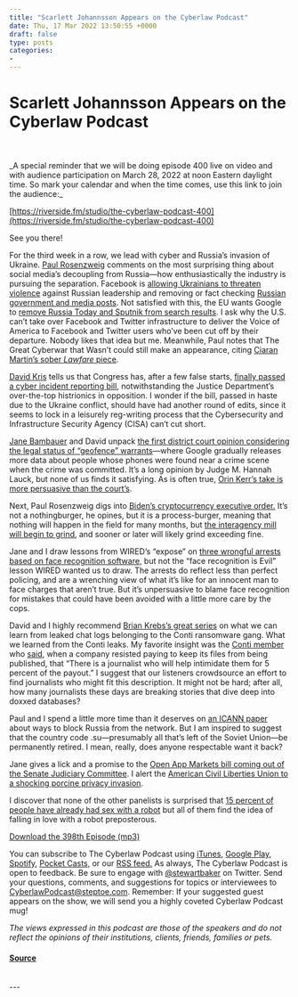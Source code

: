 ```yaml
---
title: "Scarlett Johannsson Appears on the Cyberlaw Podcast"
date: Thu, 17 Mar 2022 13:50:55 +0000
draft: false
type: posts
categories: 
- 
---
```

# Scarlett Johannsson Appears on the Cyberlaw Podcast

<br/>

<br/>
_A special reminder that we will be doing episode 400 live on video and with audience participation on March 28, 2022 at noon Eastern daylight time. So mark your calendar and when the time comes, use this link to join the audience:_

[https://riverside.fm/studio/the-cyberlaw-podcast-400](https://riverside.fm/studio/the-cyberlaw-podcast-400)

See you there! 

For the third week in a row, we lead with cyber and Russia’s invasion of Ukraine. [Paul Rosenzweig](http://redbranchconsulting.com/) comments on the most surprising thing about social media’s decoupling from Russia—how enthusiastically the industry is pursuing the separation. Facebook is [allowing Ukrainians to threaten violence](https://urldefense.com/v3/__https:/twitter.com/nickclegg/status/1502349805221126144?utm_source=pocket_mylist__;!!ApXA7kLm!gjujRwLMQ47CV5TIHN1NbkNquUwsYlRGlwVgIAxPMtBpY7nNgDh1bkR6kXn7ynGDHw$) against Russian leadership and removing or fact checking [Russian government and media posts](about:blank). Not satisfied with this, the EU wants Google to [remove Russia Today and Sputnik from search results](https://urldefense.com/v3/__https:/www.washingtonpost.com/technology/2022/03/09/eu-google-sanctions/?utm_source=pocket_mylist__;!!ApXA7kLm!gjujRwLMQ47CV5TIHN1NbkNquUwsYlRGlwVgIAxPMtBpY7nNgDh1bkR6kXkgsAVoxA$). I ask why the U.S. can’t take over Facebook and Twitter infrastructure to deliver the Voice of America to Facebook and Twitter users who’ve been cut off by their departure. Nobody likes that idea but me. Meanwhile, Paul notes that The Great Cyberwar that Wasn’t could still make an appearance, citing [Ciaran Martin’s sober _Lawfare_ piece](https://urldefense.com/v3/__https:/www.lawfareblog.com/cyber-realism-time-war__;!!ApXA7kLm!gjujRwLMQ47CV5TIHN1NbkNquUwsYlRGlwVgIAxPMtBpY7nNgDh1bkR6kXn5lPfuHA$).  

[David Kris](https://nationalsecurity.gmu.edu/david-kris/) tells us that Congress has, after a few false starts, [finally passed a cyber incident reporting bill](https://urldefense.com/v3/__https:/therecord.media/cyber-incident-reporting-bill-hitches-a-ride-on-1-5-trillion-spending-deal/?utm_source=pocket_mylist__;!!ApXA7kLm!gjujRwLMQ47CV5TIHN1NbkNquUwsYlRGlwVgIAxPMtBpY7nNgDh1bkR6kXkHzo0PxA$), notwithstanding the Justice Department’s over-the-top histrionics in opposition. I wonder if the bill, passed in haste due to the Ukraine conflict, should have had another round of edits, since it seems to lock in a leisurely reg-writing process that the Cybersecurity and Infrastructure Security Agency (CISA) can’t cut short.  

[Jane Bambauer](https://law.arizona.edu/jane-bambauer) and David unpack [the first district court opinion considering the legal status of “geofence” warrants](https://urldefense.com/v3/__https:/www.documentcloud.org/documents/21338805-2022-3-3-opinion?responsive=1&title=1&utm_source=pocket_mylist__;!!ApXA7kLm!gjujRwLMQ47CV5TIHN1NbkNquUwsYlRGlwVgIAxPMtBpY7nNgDh1bkR6kXkC7eiArg$)—where Google gradually releases more data about people whose phones were found near a crime scene when the crime was committed. It’s a long opinion by Judge M. Hannah Lauck, but none of us finds it satisfying. As is often true, [Orin Kerr’s take is more persuasive than the court’s](https://urldefense.com/v3/__https:/www.lawfareblog.com/fourth-amendment-and-geofence-warrants-critical-look-united-states-v-chatrie__;!!ApXA7kLm!gjujRwLMQ47CV5TIHN1NbkNquUwsYlRGlwVgIAxPMtBpY7nNgDh1bkR6kXlJhPxAPw$).

Next, Paul Rosenzweig digs into [Biden’s cryptocurrency executive order.](https://urldefense.com/v3/__https:/therecord.media/bidens-cryptocurrency-executive-order-will-help-unify-counter-ransomware-strategy/?utm_source=pocket_mylist__;!!ApXA7kLm!gjujRwLMQ47CV5TIHN1NbkNquUwsYlRGlwVgIAxPMtBpY7nNgDh1bkR6kXn0sm5nrg$) It’s not a nothingburger, he opines, but it is a process-burger, meaning that nothing will happen in the field for many months, but [the interagency mill will begin to grind](https://urldefense.com/v3/__https:/www.whitehouse.gov/briefing-room/presidential-actions/2022/03/09/executive-order-on-ensuring-responsible-development-of-digital-assets/?utm_source=pocket_mylist__;!!ApXA7kLm!gjujRwLMQ47CV5TIHN1NbkNquUwsYlRGlwVgIAxPMtBpY7nNgDh1bkR6kXl6bjtGTQ$), and sooner or later will likely grind exceeding fine. 

Jane and I draw lessons from WIRED’s “expose” on [three wrongful arrests based on face recognition software,](https://urldefense.com/v3/__https:/www.wired.com/story/wrongful-arrests-ai-derailed-3-mens-lives/?utm_source=pocket_mylist__;!!ApXA7kLm!gjujRwLMQ47CV5TIHN1NbkNquUwsYlRGlwVgIAxPMtBpY7nNgDh1bkR6kXmtuFydAA$) but not the “face recognition is Evil” lesson WIRED wanted us to draw. The arrests do reflect less than perfect policing, and are a wrenching view of what it’s like for an innocent man to face charges that aren’t true. But it’s unpersuasive to blame face recognition for mistakes that could have been avoided with a little more care by the cops.

David and I highly recommend [Brian Krebs’s great series](https://urldefense.com/v3/__https:/krebsonsecurity.com/2022/03/conti-ransomware-group-diaries-part-i-evasion/?utm_source=pocket_mylist__;!!ApXA7kLm!gjujRwLMQ47CV5TIHN1NbkNquUwsYlRGlwVgIAxPMtBpY7nNgDh1bkR6kXmGd1qIXw$) on what we can learn from leaked chat logs belonging to the Conti ransomware gang. What we learned from the Conti leaks. My favorite insight was the [Conti member](https://urldefense.com/v3/__https:/twitter.com/HoldSecurity/status/1498364291468169219__;!!ApXA7kLm!gjujRwLMQ47CV5TIHN1NbkNquUwsYlRGlwVgIAxPMtBpY7nNgDh1bkR6kXlHyFrRyA$) who [said](https://urldefense.com/v3/__https:/krebsonsecurity.com/2022/03/conti-ransomware-group-diaries-part-iii-weaponry/__;!!ApXA7kLm!gjujRwLMQ47CV5TIHN1NbkNquUwsYlRGlwVgIAxPMtBpY7nNgDh1bkR6kXmnDTkcbw$), when a company resisted paying to keep its files from being published, that “There is a journalist who will help intimidate them for 5 percent of the payout.” I suggest that our listeners crowdsource an effort to find journalists who might fit this description. It might not be hard; after all, how many journalists these days are breaking stories that dive deep into doxxed databases? 

Paul and I spend a little more time than it deserves on [an ICANN paper](https://urldefense.com/v3/__https:/www.pch.net/resources/Papers/Multistakeholder-Imposition-of-Internet-Sanctions.pdf__;!!ApXA7kLm!mI8M0ADeBZfvf30pqbtPMxDNo4LwGht9gHIb0UFTOHCSobKQmyMpsBvIxuYk2w$) about ways to block Russia from the network. But I am inspired to suggest that the country code .su—presumably all that’s left of the Soviet Union—be permanently retired. I mean, really, does anyone respectable want it back? 

Jane gives a lick and a promise to the [Open App Markets bill coming out of the Senate Judiciary Committee](https://urldefense.com/v3/__https:/www.lawfareblog.com/open-app-markets-bill-moves-out-senate-judiciary-committee?utm_source=pocket_mylist__;!!ApXA7kLm!gjujRwLMQ47CV5TIHN1NbkNquUwsYlRGlwVgIAxPMtBpY7nNgDh1bkR6kXlz39MTIg$). I alert the [American Civil Liberties Union to a shocking porcine privacy invasion](https://urldefense.com/v3/__https:/www.theguardian.com/science/2022/mar/07/scientists-use-ai-to-decode-pig-calls?utm_source=pocket_mylist__;!!ApXA7kLm!gjujRwLMQ47CV5TIHN1NbkNquUwsYlRGlwVgIAxPMtBpY7nNgDh1bkR6kXnUe9ySNQ$). 

I discover that none of the other panelists is surprised that [15 percent of people have already had sex with a robot](https://urldefense.com/v3/__https:/sexualalpha.com/sex-with-robot-stats/?utm_source=pocket_mylist__;!!ApXA7kLm!gjujRwLMQ47CV5TIHN1NbkNquUwsYlRGlwVgIAxPMtBpY7nNgDh1bkR6kXkt8d7_qg$) but all of them find the idea of falling in love with a robot preposterous. 

[Download the 398th Episode (mp3)](https://www.steptoe.com/podcasts/TheCyberlawPodcast-398.mp3)

You can subscribe to The Cyberlaw Podcast using [iTunes](https://itunes.apple.com/us/podcast/steptoe-cyberlaw-podcast/id830593115?mt=2), [Google Play](https://play.google.com/music/listen#/ps/Ikx2d2ncjvw6zuoq3zh4qp2i7qu), [Spotify](https://open.spotify.com/show/3Co2wdTUaZr4Xqnlxs4soG), [Pocket Casts](http://pcasts.in/steptoe), or our [RSS feed.](http://www.steptoe.com/feed-Cyberlaw.rss) As always, The Cyberlaw Podcast is open to feedback. Be sure to engage with [@stewartbaker](https://twitter.com/stewartbaker) on Twitter. Send your questions, comments, and suggestions for topics or interviewees to [CyberlawPodcast@steptoe.com](mailto:CyberlawPodcast@steptoe.com). Remember: If your suggested guest appears on the show, we will send you a highly coveted Cyberlaw Podcast mug!

_The views expressed in this podcast are those of the speakers and do not reflect the opinions of their institutions, clients, friends, families or pets._

#### [Source](https://sites.libsyn.com/52286/scarlett-johannsson-appears-on-the-cyberlaw-podcast)

<br/>
---
